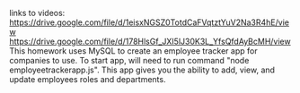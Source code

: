 links to videos: 
https://drive.google.com/file/d/1eisxNGSZ0TotdCaFVqtztYuV2Na3R4hE/view
https://drive.google.com/file/d/178HlsGf_JXI5lJ30K3L_YfsQfdAyBcMH/view
This homework uses MySQL to create an employee tracker app for companies to use. To start app, will need to run command "node employeetrackerapp.js". This app gives you the ability to add, view, and update employees roles and departments. 